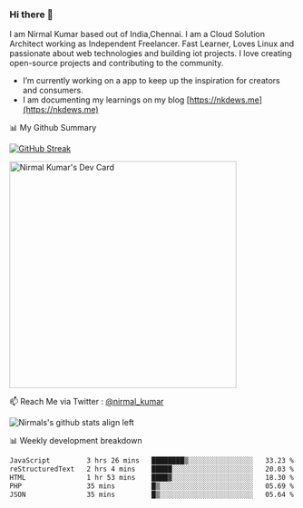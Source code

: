 ### Hi there 👋

 I am Nirmal Kumar based out of India,Chennai. I am a Cloud Solution Architect working as Independent Freelancer. Fast Learner, Loves Linux and passionate about web technologies and building iot projects. I love creating open-source projects and contributing to the community.

- I’m currently working on a app to keep up the inspiration for creators and consumers.
- I am documenting my learnings on my blog [https://nkdews.me](https://nkdews.me)


📊 My Github Summary

[![GitHub Streak](https://github-readme-streak-stats.herokuapp.com?user=nk-gears&theme=dark&hide_border=true&date_format=M%20j%5B%2C%20Y%5D)](https://git.io/streak-stats)

<a href="https://app.daily.dev/nirmal_kumar"><img src="https://api.daily.dev/devcards/a16cfcf02d384b16b41de71ce4d1d811.png?r=8ve" width="400" alt="Nirmal Kumar's Dev Card"/></a>

📫 Reach Me via  Twitter : [@nirmal_kumar](https://twitter.com/nirmal_kumar)

![Nirmals's github stats align left](https://github-readme-stats.vercel.app/api?username=nk-gears&show_icons=true)


📊 Weekly development breakdown

<!--START_SECTION:waka-->

```txt
JavaScript         3 hrs 26 mins   ████████▒░░░░░░░░░░░░░░░░   33.23 %
reStructuredText   2 hrs 4 mins    █████░░░░░░░░░░░░░░░░░░░░   20.03 %
HTML               1 hr 53 mins    ████▓░░░░░░░░░░░░░░░░░░░░   18.30 %
PHP                35 mins         █▒░░░░░░░░░░░░░░░░░░░░░░░   05.69 %
JSON               35 mins         █▒░░░░░░░░░░░░░░░░░░░░░░░   05.64 %
```

<!--END_SECTION:waka-->


